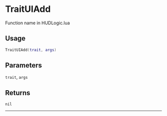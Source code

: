 # TraitUIAdd
Function name in HUDLogic.lua
## Usage
```lua
TraitUIAdd(trait, args)
```
## Parameters
`trait`, `args`
## Returns
`nil`

---